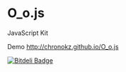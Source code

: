 O_o.js
======

JavaScript Kit

Demo
<http://chronokz.github.io/O_o.js>

[![Bitdeli Badge](https://d2weczhvl823v0.cloudfront.net/chronokz/o_o.js/trend.png)](https://bitdeli.com/free "Bitdeli Badge")

